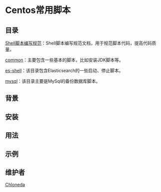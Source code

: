 # Centos常用脚本

## 目录
[Shell脚本编写规范](https://github.com/chloneda/shell/blob/master/common/Shell%E8%84%9A%E6%9C%AC%E7%BC%96%E5%86%99%E8%A7%84%E8%8C%83.md)：Shell脚本编写规范文档，用于规范脚本代码，提高代码质量。

[common](https://github.com/chloneda/shell/tree/master/common)：主要包含一些基本的脚本，比如安装JDK脚本等。

[es-shell](https://github.com/chloneda/shell/tree/master/es-shell)：该目录包含Elasticsearch的一些启动、停止脚本。

[mysql](https://github.com/chloneda/shell/tree/master/mysql)：该目录主要是MySql的备份数据库脚本。


## 背景

## 安装

## 用法

## 示例

## 维护者
[Chloneda](https://github.com/chloneda/)

